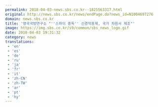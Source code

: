 ```yaml
---
permalink: 2018-04-03-news.sbs.co.kr--1825563317.html
original: http://news.sbs.co.kr/news/endPage.do?news_id=N1004697276
domain: news.sbs.co.kr
title: '영국국방연구소 "''스파이 중독'' 신경작용제, 국가 차원서 제조"'
image: https://img.sbs.co.kr/s9/common/sbs_news_logo.gif
date: 2018-04-03 19:31:32
category: news
translations: 
 - 'en'
 - 'es'
 - 'de'
 - 'ru'
 - 'ja'
 - 'fr'
 - 'it'
 - 'zh-CN'
 - 'zh-TW'
 - 'ar'
 - 'pt'
 - 'hy'
---
```


